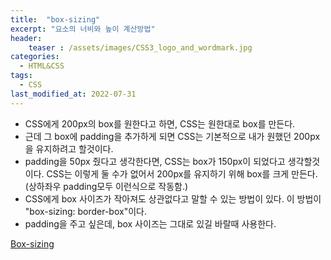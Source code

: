 ```yaml
---
title:  "box-sizing"
excerpt: "요소의 너비와 높이 계산방법"
header:
    teaser : /assets/images/CSS3_logo_and_wordmark.jpg
categories:
  - HTML&CSS
tags:
  - CSS
last_modified_at: 2022-07-31
---
```

- CSS에게 200px의 box를 원한다고 하면, CSS는 원한대로 box를 만든다.  
- 근데 그 box에 padding을 추가하게 되면 CSS는 기본적으로 내가 원했던 200px을 유지하려고 할것이다.  
- padding을 50px 줬다고 생각한다면, CSS는 box가 150px이 되었다고 생각할것이다. CSS는 이렇게 둘 수가 없어서 200px를 유지하기 위해 box를 크게 만든다.(상하좌우 padding모두 이런식으로 작동함.)
- CSS에게 box 사이즈가 작아져도 상관없다고 말할 수 있는 방법이 있다. 이 방법이 "box-sizing: border-box"이다.  
- padding을 주고 싶은데, box 사이즈는 그대로 있길 바랄때 사용한다.  
  
[Box-sizing](https://developer.mozilla.org/ko/docs/Web/CSS/box-sizing)